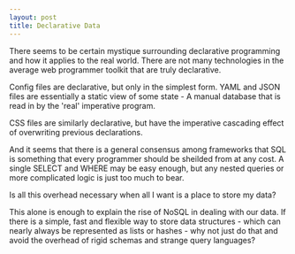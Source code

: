 ```yaml
---
layout: post
title: Declarative Data
---
```


There seems to be certain mystique surrounding declarative programming
and how it applies to the real world. There are not many technologies in
the average web programmer toolkit that are truly declarative.

Config files are declarative, but only in the simplest form. YAML and JSON
files are essentially a static view of some state - A manual database
that is read in by the 'real' imperative program.

CSS files are similarly declarative, but have the imperative cascading
effect of overwriting previous declarations.

And it seems that there is a general consensus among frameworks that SQL
is something that every programmer should be sheilded from at any cost.
A single SELECT and WHERE may be easy enough, but any nested queries or
more complicated logic is just too much to bear.

Is all this overhead necessary when all I want is a place to store my
data?

This alone is enough to explain the rise of NoSQL in dealing with our
data. If there is a simple, fast and flexible way to store data
structures - which can nearly always be represented as lists or hashes -
why not just do that and avoid the overhead of rigid schemas and strange
query languages?
